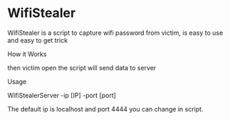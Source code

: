 # WifiStealer
WifiStealer is a script to capture wifi password from victim, is easy to use and easy to get trick

How it Works

then victim open the script will send data to server

Usage

WifiStealerServer -ip [IP] -port [port]

The default ip is localhost and port 4444 you can change in script.
